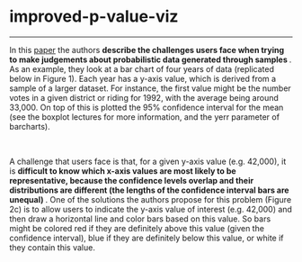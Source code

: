 # improved-p-value-viz
---

In this [paper](https://www.microsoft.com/en-us/research/wp-content/uploads/2016/02/Ferreira_Fisher_Sample_Oriented_Tasks.pdf) the authors <b> describe the challenges users face when trying to make judgements about probabilistic data generated through samples </b>. As an example, they look at a bar chart of four years of data (replicated below in Figure 1). Each year has a y-axis value, which is derived from a sample of a larger dataset. For instance, the first value might be the number votes in a given district or riding for 1992, with the average being around 33,000. On top of this is plotted the 95% confidence interval for the mean (see the boxplot lectures for more information, and the yerr parameter of barcharts).

<br>

A challenge that users face is that, for a given y-axis value (e.g. 42,000), it is <b> difficult to know which x-axis values are most likely to be representative, because the confidence levels overlap and their distributions are different (the lengths of the confidence interval bars are unequal) </b>. One of the solutions the authors propose for this problem (Figure 2c) is to allow users to indicate the y-axis value of interest (e.g. 42,000) and then draw a horizontal line and color bars based on this value. So bars might be colored red if they are definitely above this value (given the confidence interval), blue if they are definitely below this value, or white if they contain this value.
